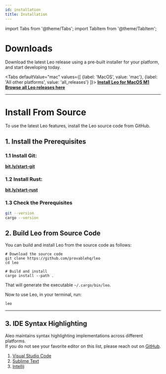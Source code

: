 ```yaml
---
id: installation
title: Installation
---
```


import Tabs from '@theme/Tabs';
import TabItem from '@theme/TabItem';

# Downloads

Download the latest Leo release using a pre-built installer for your platform, and start developing today.

<Tabs
    defaultValue="mac"
    values={[
        {label: 'MacOS', value: 'mac'},
        {label: 'All other platforms', value: 'all_releases'}
    ]}>
    <TabItem value="mac">
        <a href="https://github.com/provablehq/leo/releases/latest/download/leo.zip">
            <b>Install Leo for MacOS M1</b>
        </a>
    </TabItem>
    <TabItem value="all_releases">
        <a href="https://github.com/provablehq/leo/releases">
            <b>Browse all Leo releases here</b>
        </a>
    </TabItem>
</Tabs>

-----

# Install From Source

To use the latest Leo features, install the Leo source code from GitHub.

## 1. Install the Prerequisites

### 1.1 Install Git:

**[bit.ly/start-git](https://bit.ly/start-git)**

### 1.2 Install Rust:

**[bit.ly/start-rust](https://bit.ly/start-rust)**

### 1.3 Check the Prerequisites

```bash
git --version
cargo --version
```

## 2. Build Leo from Source Code

You can build and install Leo from the source code as follows:

```
# Download the source code
git clone https://github.com/provablehq/leo
cd leo

# Build and install
cargo install --path .
```
That will generate the executable `~/.cargo/bin/leo`.

Now to use Leo, in your terminal, run:
```bash
leo
```

-----

## 3. IDE Syntax Highlighting

Aleo maintains syntax highlighting implementations across different platforms.   
If you do not see your favorite editor on this list, please reach out on [GitHub](https://github.com/provablehq/welcome/issues/new).

1. [Visual Studio Code](06_tooling.md#vs-code)
2. [Sublime Text](06_tooling.md#sublime-text)
3. [Intellij](06_tooling.md#intellij)
